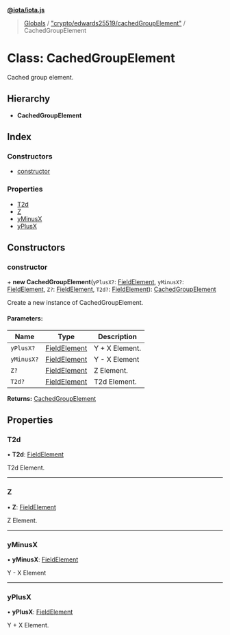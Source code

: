 **[@iota/iota.js](../README.md)**

> [Globals](../README.md) / ["crypto/edwards25519/cachedGroupElement"](../modules/_crypto_edwards25519_cachedgroupelement_.md) / CachedGroupElement

# Class: CachedGroupElement

Cached group element.

## Hierarchy

* **CachedGroupElement**

## Index

### Constructors

* [constructor](_crypto_edwards25519_cachedgroupelement_.cachedgroupelement.md#constructor)

### Properties

* [T2d](_crypto_edwards25519_cachedgroupelement_.cachedgroupelement.md#t2d)
* [Z](_crypto_edwards25519_cachedgroupelement_.cachedgroupelement.md#z)
* [yMinusX](_crypto_edwards25519_cachedgroupelement_.cachedgroupelement.md#yminusx)
* [yPlusX](_crypto_edwards25519_cachedgroupelement_.cachedgroupelement.md#yplusx)

## Constructors

### constructor

\+ **new CachedGroupElement**(`yPlusX?`: [FieldElement](_crypto_edwards25519_fieldelement_.fieldelement.md), `yMinusX?`: [FieldElement](_crypto_edwards25519_fieldelement_.fieldelement.md), `Z?`: [FieldElement](_crypto_edwards25519_fieldelement_.fieldelement.md), `T2d?`: [FieldElement](_crypto_edwards25519_fieldelement_.fieldelement.md)): [CachedGroupElement](_crypto_edwards25519_cachedgroupelement_.cachedgroupelement.md)

Create a new instance of CachedGroupElement.

#### Parameters:

Name | Type | Description |
------ | ------ | ------ |
`yPlusX?` | [FieldElement](_crypto_edwards25519_fieldelement_.fieldelement.md) | Y + X Element. |
`yMinusX?` | [FieldElement](_crypto_edwards25519_fieldelement_.fieldelement.md) | Y - X Element |
`Z?` | [FieldElement](_crypto_edwards25519_fieldelement_.fieldelement.md) | Z Element. |
`T2d?` | [FieldElement](_crypto_edwards25519_fieldelement_.fieldelement.md) | T2d Element.  |

**Returns:** [CachedGroupElement](_crypto_edwards25519_cachedgroupelement_.cachedgroupelement.md)

## Properties

### T2d

•  **T2d**: [FieldElement](_crypto_edwards25519_fieldelement_.fieldelement.md)

T2d Element.

___

### Z

•  **Z**: [FieldElement](_crypto_edwards25519_fieldelement_.fieldelement.md)

Z Element.

___

### yMinusX

•  **yMinusX**: [FieldElement](_crypto_edwards25519_fieldelement_.fieldelement.md)

Y - X Element

___

### yPlusX

•  **yPlusX**: [FieldElement](_crypto_edwards25519_fieldelement_.fieldelement.md)

Y + X Element.
